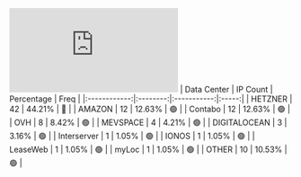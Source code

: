 ![Diagramm](https://github.com/obajay/StateSync-snapshots/blob/main/Projects/Source/1/README.md)
| Data Center | IP Count | Percentage | Freq |
|:------------:|:--------:|:-----------:|:-----:|
| HETZNER | 42 | 44.21% | 🔴 |
| AMAZON | 12 | 12.63% | 🟢 |
| Contabo | 12 | 12.63% | 🟢 |
| OVH | 8 | 8.42% | 🟢 |
| MEVSPACE | 4 | 4.21% | 🟢 |
| DIGITALOCEAN | 3 | 3.16% | 🟢 |
| Interserver | 1 | 1.05% | 🟢 |
| IONOS | 1 | 1.05% | 🟢 |
| LeaseWeb | 1 | 1.05% | 🟢 |
| myLoc | 1 | 1.05% | 🟢 |
| OTHER | 10 | 10.53% | 🟢 |